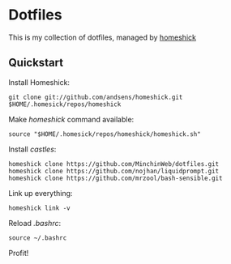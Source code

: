 Dotfiles
========

This is my collection of dotfiles, managed by [homeshick](https://github.com/andsens/homeshick)

Quickstart
----------

Install Homeshick:

    git clone git://github.com/andsens/homeshick.git $HOME/.homesick/repos/homeshick

Make *homeshick* command available:

    source "$HOME/.homesick/repos/homeshick/homeshick.sh"

Install *castles*:

    homeshick clone https://github.com/MinchinWeb/dotfiles.git
    homeshick clone https://github.com/nojhan/liquidprompt.git
    homeshick clone https://github.com/mrzool/bash-sensible.git

Link up everything:

    homeshick link -v

Reload *.bashrc*:

    source ~/.bashrc

Profit!
